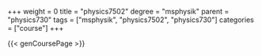 +++
weight = 0
title = "physics7502"
degree = "msphysik"
parent = "physics730"
tags = ["msphysik", "physics7502", "physics730"]
categories = ["course"]
+++

{{< genCoursePage >}}
